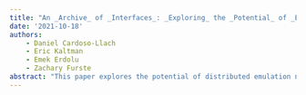 ```yaml
---
title: "An _Archive_ of _Interfaces_: _Exploring_ the _Potential_ of _Emulation_ for _Software Research_, _Pedagogy_, and _Design_"
date: '2021-10-18'
authors: 
    - Daniel Cardoso-Llach
    - Eric Kaltman
    - Emek Erdolu
    - Zachary Furste
abstract: "This paper explores the potential of distributed emulation networks to support research and pedagogy into historical and sociotechnical aspects of software. Emulation is a type of virtualization that re-creates the conditions for a piece of legacy software to operate on a modern system. The paper first offers a review of Computer-Supported Cooperative Work (CSCW), Human-Computer Interaction (HCI), and Science and Technology Studies (STS) literature engaging with software as historical and sociotechnical artifacts, and with emulation as a vehicle of scholarly inquiry. It then documents the novel use of software emulations as a pedagogical resource and research tool for legacy software systems analysis. This is accomplished through the integration of the Emulation as a Service Infrastructure (EaaSI) distributed emulation network into a university-level course focusing on computer-aided design (CAD). The paper offers a detailed case study of a pedagogical experience oriented to incorporate emulations into software research and learning. It shows how emulations allow for close, user-centered analyses of software systems that highlight both their historical evolution and core interaction concepts, and how they shape the work practices of their users."
---
```


